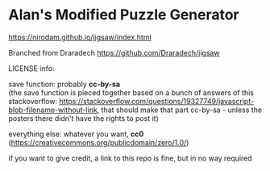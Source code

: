 # Alan's Modified Puzzle Generator

https://nirodam.github.io/jigsaw/index.html

Branched from Draradech
https://github.com/Draradech/jigsaw

LICENSE info:

save function: probably **cc-by-sa**  
(the save function is pieced together based on a bunch of answers of this stackoverflow:
https://stackoverflow.com/questions/19327749/javascript-blob-filename-without-link, that
should make that part cc-by-sa - unless the posters there didn't have the rights to post it)

everything else: whatever you want, **cc0** (https://creativecommons.org/publicdomain/zero/1.0/)

if you want to give credit, a link to this repo is fine, but in no way required
